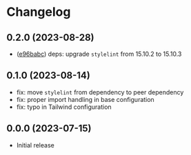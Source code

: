 # Changelog

## 0.2.0 (2023-08-28)

 - ([e96babc](https://github.com/neoncitylights/pkg-config/commit/e96babceac23edfa935544fd93ec9bb01745c2cb)) deps: upgrade `stylelint` from 15.10.2 to 15.10.3

## 0.1.0 (2023-08-14)

 - fix: move `stylelint` from dependency to peer dependency
 - fix: proper import handling in base configuration
 - fix: typo in Tailwind configuration

## 0.0.0 (2023-07-15)

 - Initial release
